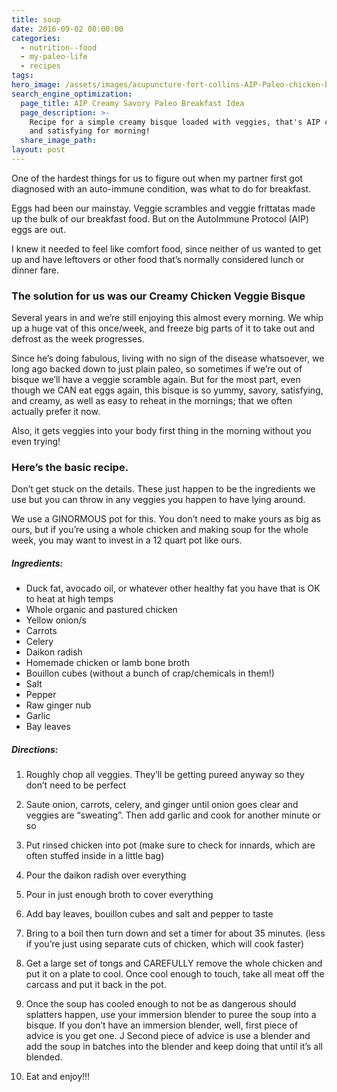 ```yaml
---
title: soup
date: 2016-09-02 00:00:00
categories:
  - nutrition--food
  - my-paleo-life
  - recipes
tags:
hero_image: /assets/images/acupuncture-fort-collins-AIP-Paleo-chicken-bisque.jpg
search_engine_optimization:
  page_title: AIP Creamy Savory Paleo Breakfast Idea
  page_description: >-
    Recipe for a simple creamy bisque loaded with veggies, that's AIP complaint
    and satisfying for morning!
  share_image_path:
layout: post
---
```


One of the hardest things for us to figure out when my partner first got diagnosed with an auto-immune condition, was what to do for breakfast.

Eggs had been our mainstay. Veggie scrambles and veggie frittatas made up the bulk of our breakfast food. But on the AutoImmune Protocol (AIP) eggs are out.  

I knew it needed to feel like comfort food, since neither of us wanted to get up and have leftovers or other food that’s normally considered lunch or dinner fare.

### The solution for us was our Creamy Chicken Veggie Bisque

Several years in and we’re still enjoying this almost every morning. We whip up a huge vat of this once/week, and freeze big parts of it to take out and defrost as the week progresses.

Since he’s doing fabulous, living with no sign of the disease whatsoever, we long ago backed down to just plain paleo, so sometimes if we’re out of bisque we’ll have a veggie scramble again. But for the most part, even though we CAN eat eggs again, this bisque is so yummy, savory, satisfying, and creamy, as well as easy to reheat in the mornings; that we often actually prefer it now.

Also, it gets veggies into your body first thing in the morning without you even trying!

### Here’s the basic recipe.

Don’t get stuck on the details. These just happen to be the ingredients we use but you can throw in any veggies you happen to have lying around.

We use a GINORMOUS pot for this. You don’t need to make yours as big as ours, but if you’re using a whole chicken and making soup for the whole week, you may want to invest in a 12 quart pot like ours.

##### Ingredients:

* Duck fat, avocado oil, or whatever other healthy fat you have that is OK to heat at high temps
* Whole organic and pastured chicken
* Yellow onion/s
* Carrots
* Celery
* Daikon radish
* Homemade chicken or lamb bone broth
* Bouillon cubes (without a bunch of crap/chemicals in them!)
* Salt
* Pepper
* Raw ginger nub
* Garlic
* Bay leaves

##### Directions:

1) Roughly chop all veggies. They’ll be getting pureed anyway so they don’t need to be perfect

2) Saute onion, carrots, celery, and ginger until onion goes clear and veggies are “sweating”. Then add garlic and cook for another minute or so

3) Put rinsed chicken into pot (make sure to check for innards, which are often stuffed inside in a little bag)

4) Pour the daikon radish over everything

5) Pour in just enough broth to cover everything

6) Add bay leaves, bouillon cubes and salt and pepper to taste

7) Bring to a boil then turn down and set a timer for about 35 minutes. (less if you’re just using separate cuts of chicken, which will cook faster)

8) Get a large set of tongs and CAREFULLY remove the whole chicken and put it on a plate to cool. Once cool enough to touch, take all meat off the carcass and put it back in the pot. 

9) Once the soup has cooled enough to not be as dangerous should splatters happen, use your immersion blender to puree the soup into a bisque. If you don’t have an immersion blender, well, first piece of advice is you get one. J Second piece of advice is use a blender and add the soup in batches into the blender and keep doing that until it’s all blended.

10) Eat and enjoy!!!